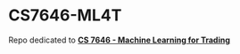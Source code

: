 # CS7646-ML4T
Repo dedicated to [**CS 7646 - Machine Learning for Trading**](https://lucylabs.gatech.edu/ml4t/)
